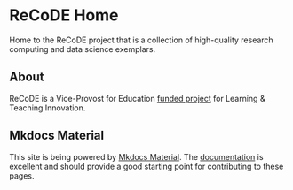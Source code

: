 # ReCoDE Home

Home to the ReCoDE project that is a collection of high-quality research computing and data science exemplars.

## About

ReCoDE is a Vice-Provost for Education [funded project](https://www.imperial.ac.uk/about/leadership-and-strategy/provost/vice-provost-education/funding-opportunities-for-learning-and-teaching-innovation/funded-projects-funding-opportunities-for-learning-and-teaching-innovation/) for Learning & Teaching Innovation.

## Mkdocs Material

This site is being powered by [Mkdocs Material](https://squidfunk.github.io/mkdocs-material/). The [documentation](https://squidfunk.github.io/mkdocs-material/setup/changing-the-colors/) is excellent and should provide a good starting point for contributing to these pages.